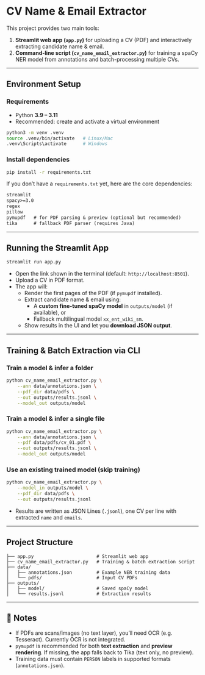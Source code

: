 # CV Name & Email Extractor

This project provides two main tools:
1. **Streamlit web app (`app.py`)** for uploading a CV (PDF) and interactively extracting candidate name & email.
2. **Command-line script (`cv_name_email_extractor.py`)** for training a spaCy NER model from annotations and batch-processing multiple CVs.

---

## Environment Setup

### Requirements
- Python **3.9 – 3.11**
- Recommended: create and activate a virtual environment
```bash
python3 -m venv .venv
source .venv/bin/activate   # Linux/Mac
.venv\Scripts\activate      # Windows
```

### Install dependencies
```bash
pip install -r requirements.txt
```

If you don’t have a `requirements.txt` yet, here are the core dependencies:

```txt
streamlit
spacy>=3.0
regex
pillow
pymupdf   # for PDF parsing & preview (optional but recommended)
tika      # fallback PDF parser (requires Java)
```

---

## Running the Streamlit App

```bash
streamlit run app.py
```

- Open the link shown in the terminal (default: `http://localhost:8501`).
- Upload a CV in PDF format.
- The app will:
  - Render the first pages of the PDF (if `pymupdf` installed).
  - Extract candidate name & email using:
    - A **custom fine-tuned spaCy model** in `outputs/model` (if available), or
    - Fallback multilingual model `xx_ent_wiki_sm`.
  - Show results in the UI and let you **download JSON output**.

---

## Training & Batch Extraction via CLI

### Train a model & infer a folder
```bash
python cv_name_email_extractor.py \
    --ann data/annotations.json \
    --pdf_dir data/pdfs \
    --out outputs/results.jsonl \
    --model_out outputs/model
```

### Train a model & infer a single file
```bash
python cv_name_email_extractor.py \
    --ann data/annotations.json \
    --pdf data/pdfs/cv_01.pdf \
    --out outputs/results.jsonl \
    --model_out outputs/model
```

### Use an existing trained model (skip training)
```bash
python cv_name_email_extractor.py \
    --model_in outputs/model \
    --pdf_dir data/pdfs \
    --out outputs/results.jsonl
```

- Results are written as JSON Lines (`.jsonl`), one CV per line with extracted `name` and `emails`.

---

## Project Structure
```
├── app.py                       # Streamlit web app
├── cv_name_email_extractor.py   # Training & batch extraction script
├── data/
│   ├── annotations.json         # Example NER training data
│   └── pdfs/                    # Input CV PDFs
├── outputs/
│   ├── model/                   # Saved spaCy model
│   └── results.jsonl            # Extraction results
```

---

## 📝 Notes
- If PDFs are scans/images (no text layer), you’ll need OCR (e.g. Tesseract). Currently OCR is not integrated.
- `pymupdf` is recommended for both **text extraction** and **preview rendering**. If missing, the app falls back to Tika (text only, no preview).
- Training data must contain `PERSON` labels in supported formats (`annotations.json`).
